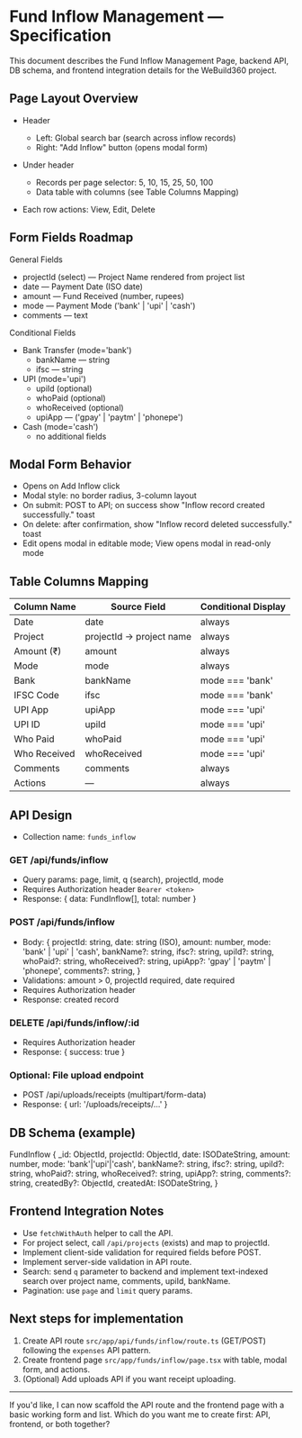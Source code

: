 # Fund Inflow Management — Specification

This document describes the Fund Inflow Management Page, backend API, DB schema, and frontend integration details for the WeBuild360 project.

## Page Layout Overview

- Header
  - Left: Global search bar (search across inflow records)
  - Right: "Add Inflow" button (opens modal form)

- Under header
  - Records per page selector: 5, 10, 15, 25, 50, 100
  - Data table with columns (see Table Columns Mapping)

- Each row actions: View, Edit, Delete

## Form Fields Roadmap

General Fields
- projectId (select) — Project Name rendered from project list
- date — Payment Date (ISO date)
- amount — Fund Received (number, rupees)
- mode — Payment Mode ('bank' | 'upi' | 'cash')
- comments — text

Conditional Fields
- Bank Transfer (mode='bank')
  - bankName — string
  - ifsc — string
- UPI (mode='upi')
  - upiId (optional)
  - whoPaid (optional)
  - whoReceived (optional)
  - upiApp — ('gpay' | 'paytm' | 'phonepe')
- Cash (mode='cash')
  - no additional fields

## Modal Form Behavior

- Opens on Add Inflow click
- Modal style: no border radius, 3-column layout
- On submit: POST to API; on success show "Inflow record created successfully." toast
- On delete: after confirmation, show "Inflow record deleted successfully." toast
- Edit opens modal in editable mode; View opens modal in read-only mode

## Table Columns Mapping

| Column Name | Source Field | Conditional Display |
|-------------|--------------|---------------------|
| Date        | date         | always              |
| Project     | projectId -> project name | always |
| Amount (₹)  | amount       | always              |
| Mode        | mode         | always              |
| Bank        | bankName     | mode === 'bank'     |
| IFSC Code   | ifsc         | mode === 'bank'     |
| UPI App     | upiApp       | mode === 'upi'      |
| UPI ID      | upiId        | mode === 'upi'      |
| Who Paid    | whoPaid      | mode === 'upi'      |
| Who Received| whoReceived  | mode === 'upi'      |
| Comments    | comments     | always              |
| Actions     | —            | always              |

## API Design

- Collection name: `funds_inflow`

### GET /api/funds/inflow
- Query params: page, limit, q (search), projectId, mode
- Requires Authorization header `Bearer <token>`
- Response: { data: FundInflow[], total: number }

### POST /api/funds/inflow
- Body: {
  projectId: string,
  date: string (ISO),
  amount: number,
  mode: 'bank' | 'upi' | 'cash',
  bankName?: string,
  ifsc?: string,
  upiId?: string,
  whoPaid?: string,
  whoReceived?: string,
  upiApp?: 'gpay' | 'paytm' | 'phonepe',
  comments?: string,
}
- Validations: amount > 0, projectId required, date required
- Requires Authorization header
- Response: created record

### DELETE /api/funds/inflow/:id
- Requires Authorization header
- Response: { success: true }

### Optional: File upload endpoint
- POST /api/uploads/receipts (multipart/form-data)
- Response: { url: '/uploads/receipts/...' }

## DB Schema (example)

FundInflow {
  _id: ObjectId,
  projectId: ObjectId,
  date: ISODateString,
  amount: number,
  mode: 'bank'|'upi'|'cash',
  bankName?: string,
  ifsc?: string,
  upiId?: string,
  whoPaid?: string,
  whoReceived?: string,
  upiApp?: string,
  comments?: string,
  createdBy?: ObjectId,
  createdAt: ISODateString,
}

## Frontend Integration Notes

- Use `fetchWithAuth` helper to call the API.
- For project select, call `/api/projects` (exists) and map to projectId.
- Implement client-side validation for required fields before POST.
- Implement server-side validation in API route.
- Search: send `q` parameter to backend and implement text-indexed search over project name, comments, upiId, bankName.
- Pagination: use `page` and `limit` query params.

## Next steps for implementation
1. Create API route `src/app/api/funds/inflow/route.ts` (GET/POST) following the `expenses` API pattern.
2. Create frontend page `src/app/funds/inflow/page.tsx` with table, modal form, and actions.
3. (Optional) Add uploads API if you want receipt uploading.

---

If you'd like, I can now scaffold the API route and the frontend page with a basic working form and list. Which do you want me to create first: API, frontend, or both together?